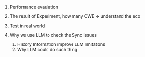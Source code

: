 1. Performance evaulation

2. The result of Experiment, how many CWE -> understand the eco

3. Test in real world

4. Why we use LLM to check the Sync Issues
	1. History Information improve LLM limitations
	2. Why LLM could do such thing

